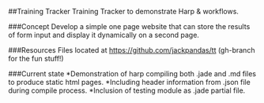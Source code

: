 ##Training Tracker
Training Tracker to demonstrate Harp &amp; workflows.

###Concept
Develop a simple one page website that can store the results of form input and display it dynamically on a second page.

###Resources
Files located at https://github.com/jackpandas/tt (gh-branch for the fun stuff!)

###Current state
 *Demonstration of harp compiling both .jade and .md files to produce static html pages.
 *Including header information from .json file during compile process.
 *Inclusion of testing module as .jade partial file.
